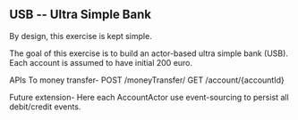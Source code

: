 USB -- Ultra Simple Bank
------------------------

By design, this exercise is kept simple.

The goal of this exercise is to build an actor-based ultra simple bank (USB). 
Each account is assumed to have initial 200 euro.

APIs
To money transfer- 
POST /moneyTransfer/
GET /account/{accountId}

Future extension-
Here each AccountActor use event-sourcing to persist all debit/credit events.
